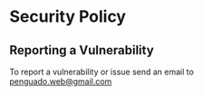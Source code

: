 # Security Policy

## Reporting a Vulnerability

To report a vulnerability or issue send an email to penguado.web@gmail.com
